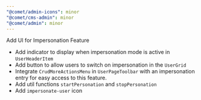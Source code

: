 ```yaml
---
"@comet/admin-icons": minor
"@comet/cms-admin": minor
"@comet/admin": minor
---
```


Add UI for Impersonation Feature

-   Add indicator to display when impersonation mode is active in `UserHeaderItem`
-   Add button to allow users to switch on impersonation in the `UserGrid`
-   Integrate `CrudMoreActionsMenu` in `UserPageToolbar` with an impersonation entry for easy access to this feature.
-   Add util functions `startPersonation` and `stopPersonation`
-   Add `impersonate-user` icon
